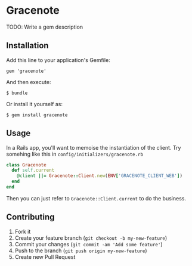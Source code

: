 # Gracenote

TODO: Write a gem description

## Installation

Add this line to your application's Gemfile:

    gem 'gracenote'

And then execute:

    $ bundle

Or install it yourself as:

    $ gem install gracenote

## Usage

In a Rails app, you'll want to memoise the instantiation of the client.
Try somehing like this in `config/initializers/gracenote.rb`

```ruby
class Gracenote
  def self.current
    @client ||= Gracenote::Client.new(ENV['GRACENOTE_CLIENT_WEB'])
  end
end
```

Then you can just refer to `Gracenote::Client.current` to do the business.


## Contributing

1. Fork it
2. Create your feature branch (`git checkout -b my-new-feature`)
3. Commit your changes (`git commit -am 'Add some feature'`)
4. Push to the branch (`git push origin my-new-feature`)
5. Create new Pull Request
